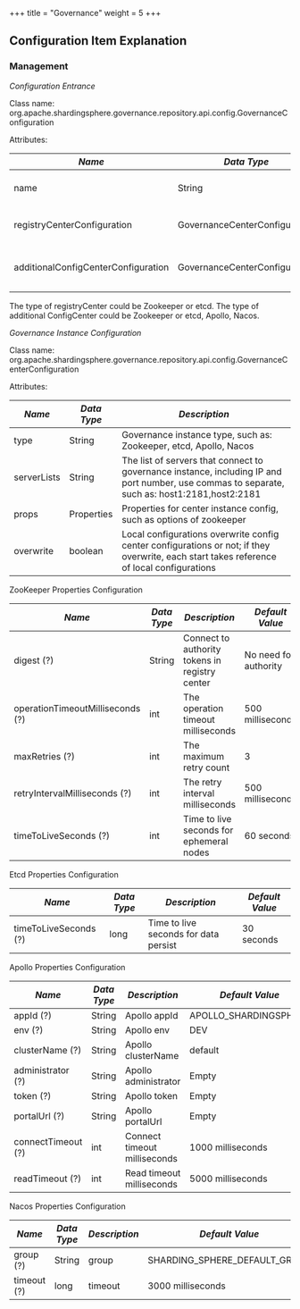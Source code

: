 +++
title = "Governance"
weight = 5
+++

## Configuration Item Explanation

### Management

*Configuration Entrance*

Class name: org.apache.shardingsphere.governance.repository.api.config.GovernanceConfiguration

Attributes:

| *Name*                              | *Data Type*                         | *Description*                                                                                                       |
| ----------------------------------- | ----------------------------------- | ------------------------------------------------------------------------------------------------------------------- |
| name         | String  | Governance instance name |
| registryCenterConfiguration         | GovernanceCenterConfiguration  | Config of registry-center |
| additionalConfigCenterConfiguration | GovernanceCenterConfiguration  | Config additional of config-center |

The type of registryCenter could be Zookeeper or etcd.
The type of additional ConfigCenter could be Zookeeper or etcd, Apollo, Nacos.

*Governance Instance Configuration*

Class name: org.apache.shardingsphere.governance.repository.api.config.GovernanceCenterConfiguration

Attributes:

| *Name*        | *Data Type* | *Description*                                                                                                                                    |
| ------------- | ----------- | ------------------------------------------------------------------------------------------------------------------------------------------------ |
| type          | String      | Governance instance type, such as: Zookeeper, etcd, Apollo, Nacos                                                                             |
| serverLists   | String      | The list of servers that connect to governance instance, including IP and port number, use commas to separate, such as: host1:2181,host2:2181 |                                                                                                                    |
| props         | Properties  | Properties for center instance config, such as options of zookeeper                                                                              |
| overwrite       | boolean     | Local configurations overwrite config center configurations or not; if they overwrite, each start takes reference of local configurations | 

ZooKeeper Properties Configuration

| *Name*                           | *Data Type* | *Description*                                  | *Default Value*       |
| -------------------------------- | ----------- | ---------------------------------------------- | --------------------- |
| digest (?)                       | String      | Connect to authority tokens in registry center | No need for authority |
| operationTimeoutMilliseconds (?) | int         | The operation timeout milliseconds             | 500 milliseconds      |
| maxRetries (?)                   | int         | The maximum retry count                        | 3                     |
| retryIntervalMilliseconds (?)    | int         | The retry interval milliseconds                | 500 milliseconds      |
| timeToLiveSeconds (?)            | int         | Time to live seconds for ephemeral nodes       | 60 seconds            |


Etcd Properties Configuration

| *Name*                | *Data Type* | *Description*                         | *Default Value* |
| --------------------- | ----------- | ------------------------------------- | --------------- |
| timeToLiveSeconds (?) | long        | Time to live seconds for data persist | 30 seconds      |

Apollo Properties Configuration

| *Name*             | *Data Type* | *Description*                | *Default Value*       |
| ------------------ | ----------- | ---------------------------- | --------------------- |
| appId (?)          | String      | Apollo appId                 | APOLLO_SHARDINGSPHERE |
| env (?)            | String      | Apollo env                   | DEV                   |
| clusterName (?)    | String      | Apollo clusterName           | default               |
| administrator (?)  | String      | Apollo administrator         | Empty                 |
| token (?)          | String      | Apollo token                 | Empty                 |
| portalUrl (?)      | String      | Apollo portalUrl             | Empty                 |
| connectTimeout (?) | int         | Connect timeout milliseconds | 1000 milliseconds     |
| readTimeout (?)    | int         | Read timeout milliseconds    | 5000 milliseconds     |

Nacos Properties Configuration

| *Name*      | *Data Type* | *Description* | *Default Value*               |
| ----------- | ----------- | ------------- | ----------------------------- |
| group (?)   | String      | group         | SHARDING_SPHERE_DEFAULT_GROUP |
| timeout (?) | long        | timeout       | 3000 milliseconds             |
